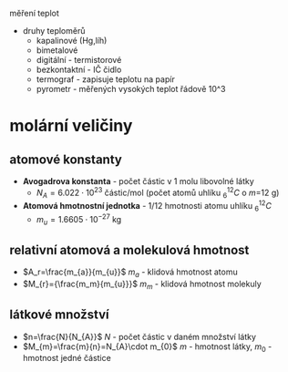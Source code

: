 měření teplot
- druhy teploměrů
	- kapalinové (Hg,líh)
	- bimetalové
	- digitální - termistorové
	- bezkontaktní - IČ čidlo
	- termograf - zapisuje teplotu na papír
	- pyrometr - měřených vysokých teplot řádově 10^3
# molární veličiny
## atomové konstanty
- **Avogadrova konstanta** - počet částic v 1 molu libovolné látky
	- $N_{A}=6.022\cdot 10^{23}$ částic/mol (počet atomů uhlíku $^{12}_{6}C$ o $m$=12 g)
- **Atomová hmotnostní jednotka** - 1/12 hmotnosti atomu uhlíku $^{12}_{6}C$
	- $m_{u}=1.6605\cdot 10^{-27}$ kg
## relativní atomová a molekulová hmotnost
- $A_r=\frac{m_{a}}{m_{u}}$              $m_a$ - klidová hmotnost atomu
- $M_{r}={\frac{m_m}{m_{u}}}$            $m_m$ - klidová hmotnost molekuly
## látkové množství
- $n=\frac{N}{N_{A}}$                           $N$ - počet částic v daném množství látky
- $M_{m}=\frac{m}{n}=N_{A}\cdot m_{0}$        $m$ - hmotnost látky, $m_{0}$ - hmotnost jedné částice